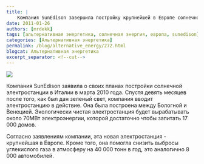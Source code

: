 ```yaml
---
title: |
    Компания SunEdison завершила постройку крупнейшей в Европе солнечной станции!
date: 2011-01-26
authors: [mrdekk]
tags: [альтернативная энергетика, солнечная энергия, европа, sunedison]
categories: [Альтернативная энергетика]
permalink: /blog/alternative_energy/272.html
blogcat: Альтернативная энергетика
excerpt_separator: <!--cut-->
---
```



![](http://itw66.ru/uploads/images/00/00/01/2011/01/26/2183e9.jpg)


Компания SunEdison заявила о своих планах постройки солнечной электростанции в Италии в марта 2010 года. Спустя девять месяцев после того, как был дан зеленый свет, компания вводит электростанцию в действие. Она была построена между Бологной и Венецией. Экологически чистая электростанция будет вырабатывать около 70МВт электроэнергии, которой достаточно чтобы запитать 17 000 домов. 

Согласно заявлениям компании, эта новая электростанция - крупнейшая в Европе. Кроме того, она помогла снизить выбросы углекислого газа в атмосферу на 40 000 тонн в год, это аналогично 8 000 автомобилей.
